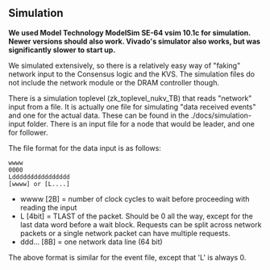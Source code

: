 Simulation
----------

**We used Model Technology ModelSim SE-64 vsim 10.1c for simulation. Newer versions should also work. Vivado's simulator also works, but was significantly slower to start up.**

We simulated extensively, so there is a relatively easy way of "faking" network input to the Consensus logic and the KVS. The simulation files do not include the network module or the DRAM controller though.

There is a simulation toplevel (zk_toplevel_nukv_TB) that reads "network" input from a file. It is actually one file for simulating "data received events" and one for the actual data. These can be found in the ./docs/simulation-input folder. There is an input file for a node that would be leader, and one for follower.

The file format for the data input is as follows:

	wwww
	0000
	Ldddddddddddddddd
	[wwww] or [L....]


* wwww [2B] = number of clock cycles to wait before proceeding with reading the input
* L [4bit] = TLAST of the packet. Should be 0 all the way, except for the last data word before a wait block. Requests can be split across network packets or a single network packet can have multiple requests.
* ddd... [8B] = one network data line (64 bit)

The above format is similar for the event file, except that 'L' is always 0.